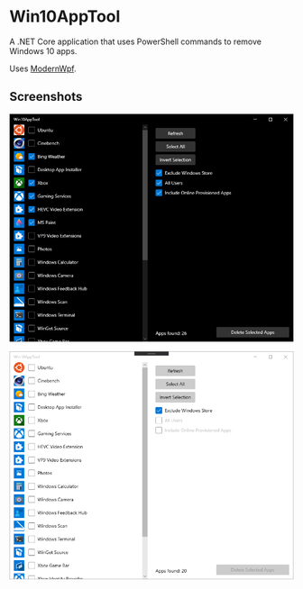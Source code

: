 # Win10AppTool
A .NET Core application that uses PowerShell commands to remove Windows 10 apps.

Uses [ModernWpf](https://github.com/Kinnara/ModernWpf).

## Screenshots

![Dark mode](https://github.com/mgw-dev/Win10AppTool/blob/master/docs/img/w10at-dark.PNG?raw=true)

![Light mode](https://github.com/mgw-dev/Win10AppTool/blob/master/docs/img/w10at-light2.PNG?raw=true)
